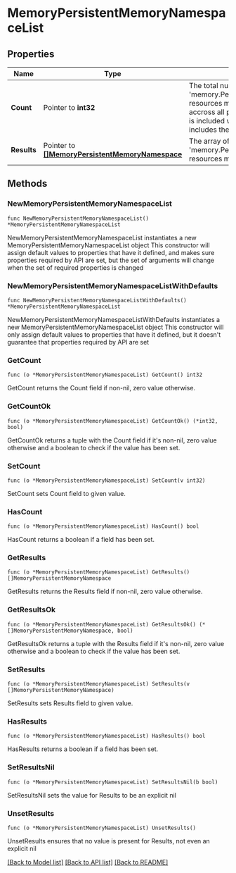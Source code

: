 # MemoryPersistentMemoryNamespaceList

## Properties

Name | Type | Description | Notes
------------ | ------------- | ------------- | -------------
**Count** | Pointer to **int32** | The total number of &#39;memory.PersistentMemoryNamespace&#39; resources matching the request, accross all pages. The &#39;Count&#39; attribute is included when the HTTP GET request includes the &#39;$inlinecount&#39; parameter. | [optional] 
**Results** | Pointer to [**[]MemoryPersistentMemoryNamespace**](MemoryPersistentMemoryNamespace.md) | The array of &#39;memory.PersistentMemoryNamespace&#39; resources matching the request. | [optional] 

## Methods

### NewMemoryPersistentMemoryNamespaceList

`func NewMemoryPersistentMemoryNamespaceList() *MemoryPersistentMemoryNamespaceList`

NewMemoryPersistentMemoryNamespaceList instantiates a new MemoryPersistentMemoryNamespaceList object
This constructor will assign default values to properties that have it defined,
and makes sure properties required by API are set, but the set of arguments
will change when the set of required properties is changed

### NewMemoryPersistentMemoryNamespaceListWithDefaults

`func NewMemoryPersistentMemoryNamespaceListWithDefaults() *MemoryPersistentMemoryNamespaceList`

NewMemoryPersistentMemoryNamespaceListWithDefaults instantiates a new MemoryPersistentMemoryNamespaceList object
This constructor will only assign default values to properties that have it defined,
but it doesn't guarantee that properties required by API are set

### GetCount

`func (o *MemoryPersistentMemoryNamespaceList) GetCount() int32`

GetCount returns the Count field if non-nil, zero value otherwise.

### GetCountOk

`func (o *MemoryPersistentMemoryNamespaceList) GetCountOk() (*int32, bool)`

GetCountOk returns a tuple with the Count field if it's non-nil, zero value otherwise
and a boolean to check if the value has been set.

### SetCount

`func (o *MemoryPersistentMemoryNamespaceList) SetCount(v int32)`

SetCount sets Count field to given value.

### HasCount

`func (o *MemoryPersistentMemoryNamespaceList) HasCount() bool`

HasCount returns a boolean if a field has been set.

### GetResults

`func (o *MemoryPersistentMemoryNamespaceList) GetResults() []MemoryPersistentMemoryNamespace`

GetResults returns the Results field if non-nil, zero value otherwise.

### GetResultsOk

`func (o *MemoryPersistentMemoryNamespaceList) GetResultsOk() (*[]MemoryPersistentMemoryNamespace, bool)`

GetResultsOk returns a tuple with the Results field if it's non-nil, zero value otherwise
and a boolean to check if the value has been set.

### SetResults

`func (o *MemoryPersistentMemoryNamespaceList) SetResults(v []MemoryPersistentMemoryNamespace)`

SetResults sets Results field to given value.

### HasResults

`func (o *MemoryPersistentMemoryNamespaceList) HasResults() bool`

HasResults returns a boolean if a field has been set.

### SetResultsNil

`func (o *MemoryPersistentMemoryNamespaceList) SetResultsNil(b bool)`

 SetResultsNil sets the value for Results to be an explicit nil

### UnsetResults
`func (o *MemoryPersistentMemoryNamespaceList) UnsetResults()`

UnsetResults ensures that no value is present for Results, not even an explicit nil

[[Back to Model list]](../README.md#documentation-for-models) [[Back to API list]](../README.md#documentation-for-api-endpoints) [[Back to README]](../README.md)


